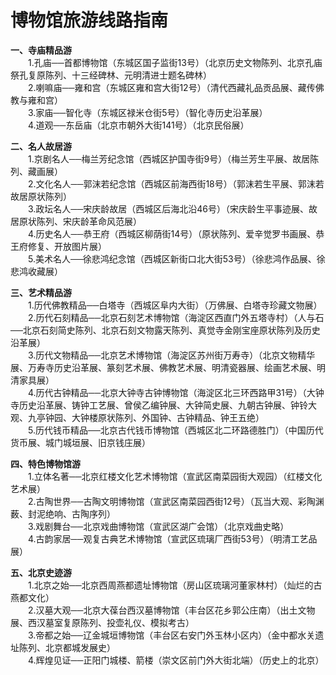# 博物馆旅游线路指南  

**一、寺庙精品游**  
&emsp;&emsp;1.孔庙──首都博物馆（东城区国子监街13号）（北京历史文物陈列、北京孔庙祭孔复原陈列、十三经碑林、元明清进士题名碑林）  
&emsp;&emsp;2.喇嘛庙──雍和宫（东城区雍和宫大街12号）（清代西藏礼品贡品展、藏传佛教与雍和宫）  
&emsp;&emsp;3.家庙──智化寺（东城区禄米仓街5号）（智化寺历史沿革展）  
&emsp;&emsp;4.道观──东岳庙（北京市朝外大街141号）（北京民俗展）  

**二、名人故居游**  
&emsp;&emsp;1.京剧名人──梅兰芳纪念馆（西城区护国寺街9号）（梅兰芳生平展、故居陈列、藏画展）  
&emsp;&emsp;2.文化名人──郭沫若纪念馆（西城区前海西街18号）（郭沫若生平展、郭沫若故居原状陈列）  
&emsp;&emsp;3.政坛名人──宋庆龄故居（西城区后海北沿46号）（宋庆龄生平事迹展、故居原状陈列、宋庆龄革命风范展）  
&emsp;&emsp;4.历史名人──恭王府（西城区柳荫街14号）（原状陈列、爱辛觉罗书画展、恭王府修复、开放图片展）  
&emsp;&emsp;5.美术名人──徐悲鸿纪念馆（西城区新街口北大街53号）（徐悲鸿作品展、徐悲鸿收藏展）  

**三、艺术精品游**  
&emsp;&emsp;1.历代佛教精品──白塔寺（西城区阜内大街）（万佛展、白塔寺珍藏文物展）  
&emsp;&emsp;2.历代石刻精品──北京石刻艺术博物馆（海淀区西直门外五塔寺村）（人与石──北京石刻简史陈列、北京石刻文物露天陈列、真觉寺金刚宝座原状陈列及历史沿革展）  
&emsp;&emsp;3.历代文物精品──北京艺术博物馆（海淀区苏州街万寿寺）（北京文物精华展、万寿寺历史沿革展、篆刻艺术展、佛教艺术展、明清瓷器展、绘画艺术展、明清家具展）  
&emsp;&emsp;4.历代古钟精品──北京大钟寺古钟博物馆（海淀区北三环西路甲31号）（大钟寺历史沿革展、铸钟工艺展、曾侯乙编钟展、大钟简史展、九朝古钟展、钟铃大观、九亭钟园、大钟楼原状陈列、外国钟、古钟精品、钟王五绝）  
&emsp;&emsp;5.历代钱币精品──北京古代钱币博物馆（西城区北二环路德胜门）（中国历代货币展、城门城垣展、旧京钱庄展）  

**四、特色博物馆游**  
&emsp;&emsp;1.立体名著──北京红楼文化艺术博物馆（宣武区南菜园街大观园）（红楼文化艺术展）  
&emsp;&emsp;2.古陶世界──古陶文明博物馆（宣武区南菜园西街12号）（瓦当大观、彩陶渊薮、封泥绝响、古陶序列）  
&emsp;&emsp;3.戏剧舞台──北京戏曲博物馆（宣武区湖广会馆）（北京戏曲史略）  
&emsp;&emsp;4.古韵家居──观复古典艺术博物馆（宣武区琉璃厂西街53号）（明清工艺品展）  

**五、北京史迹游**  
&emsp;&emsp;1.北京之始──北京西周燕都遗址博物馆（房山区琉璃河董家林村）（灿烂的古燕都文化）  
&emsp;&emsp;2.汉墓大观──北京大葆台西汉墓博物馆（丰台区花乡郭公庄南）（出土文物展、西汉墓室复原陈列、投壶礼仪、模拟考古）  
&emsp;&emsp;3.帝都之始──辽金城垣博物馆（丰台区右安门外玉林小区内）（金中都水关遗址陈列、北京都城发展史）  
&emsp;&emsp;4.辉煌见证──正阳门城楼、箭楼（崇文区前门外大街北端）（历史上的北京）  
<!-- Last processed: 2025-07-22 03:44:26 -->

